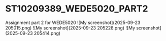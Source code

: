 # ST10209389_WEDE5020_PART2
Assignment part 2 for WEDE5020
![My screenshot](2025-09-23 205015.png)
![My screenshot](2025-09-23 205228.png)
![My screenshot](2025-09-23 205414.png)
